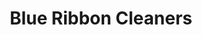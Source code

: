 ---
title: "Blue Ribbon Cleaners"
url: /tallahassee/blue-ribbon-cleaners-capital-circle-northeast/
shop: Wäscherei
---
